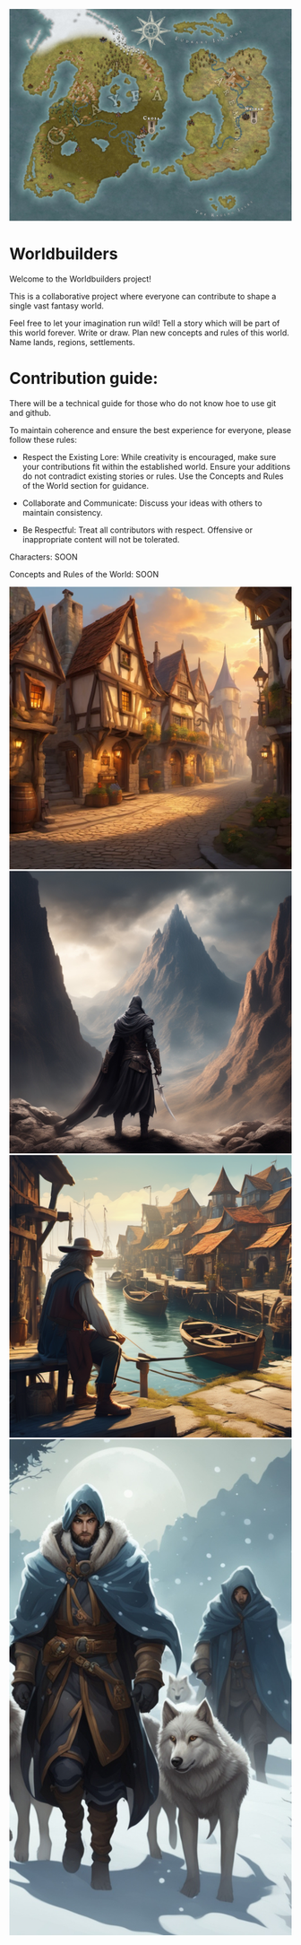 ![alt text](https://github.com/RBDevil/worldbuilders/blob/main/map.jpg?raw=true)

# Worldbuilders

Welcome to the Worldbuilders project! 

This is a collaborative project where everyone can contribute to shape a single vast fantasy world.

Feel free to let your imagination run wild! Tell a story which will be part of this world forever. 
Write or draw.
Plan new concepts and rules of this world.
Name lands, regions, settlements.

# Contribution guide:

There will be a technical guide for those who do not know hoe to use git and github.


To maintain coherence and ensure the best experience for everyone, please follow these rules:

- Respect the Existing Lore: While creativity is encouraged, make sure your contributions fit within the established world. Ensure your additions do not contradict existing stories or rules. Use the Concepts and Rules of the World section for guidance.

- Collaborate and Communicate: Discuss your ideas with others to maintain consistency.

- Be Respectful: Treat all contributors with respect. Offensive or inappropriate content will not be tolerated.


Characters:
SOON

Concepts and Rules of the World:
SOON

![alt text](https://github.com/RBDevil/worldbuilders/blob/main/Locations/Example%20Location/Art/sunrise_in_crosa.png?raw=true)
![alt text](https://github.com/RBDevil/worldbuilders/blob/main/Characters/Example%20Character/Art/assasin.jpg?raw=true)
![alt text](https://github.com/RBDevil/worldbuilders/blob/main/Characters/Example%20Character/Art/fisherman.png?raw=true)
![alt text](https://github.com/RBDevil/worldbuilders/blob/main/Characters/Example%20Character/Art/traveller_with_wolves.jpg?raw=true)